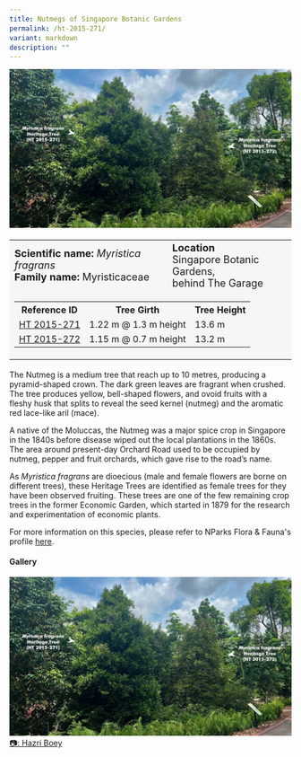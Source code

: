 ```yaml
---
title: Nutmegs of Singapore Botanic Gardens
permalink: /ht-2015-271/
variant: markdown
description: ""
---
```

<div class="isomer-image-wrapper">
<img src="/images/Heritage_trees_photos/myrfra_ht2015-271-272_habit.jpg">
</div><table style="minWidth: 100px; font-size: 18px; background: #F4F6F7">
<tbody><tr>
<td rowspan="1" colspan="1">
<strong>Scientific name:</strong> <em>Myristica fragrans</em> 
<br><strong>Family name: </strong>Myristicaceae
</td>
<td rowspan="1" colspan="1">
<strong>Location</strong>
<br>Singapore Botanic Gardens,<br>behind The Garage
</td>
</tr>
<tr><td rowspan="1" colspan="3">
<table style="minWidth: 100px; font-size: 16px;">
<tbody>
<tr>
 <th>Reference ID</th>
 <th>Tree Girth</th>
 <th>Tree Height</th>
</tr>
<tr>
 <td><a href="https://www.onemap.gov.sg/?lat=1.4073399999964449&amp;lng=103.98852599999908">HT 2015-271</a></td>
 <td>1.22 m @ 1.3 m height</td>
 <td>13.6 m</td>
</tr>
<tr>
 <td><a href="https://www.onemap.gov.sg/?lat=1.4073399999964449&amp;lng=103.98852599999908">HT 2015-272</a></td>
 <td>1.15 m @ 0.7 m height</td>
 <td>13.2 m</td>
</tr></tbody>
</table>
</td></tr></tbody></table>
<p>The Nutmeg is a medium tree that reach up to 10 metres, producing a pyramid-shaped crown. The dark green leaves are fragrant when crushed. The tree produces yellow, bell-shaped flowers, and ovoid fruits with a fleshy husk that splits to reveal the seed kernel (nutmeg) and the aromatic red lace-like aril (mace).</p>

<p>A native of the Moluccas, the Nutmeg was a major spice crop in Singapore in the 1840s before disease wiped out the local plantations in the 1860s. The area around present-day Orchard Road used to be occupied by nutmeg, pepper and fruit orchards, which gave rise to the road’s name.</p>

<p>As <em>Myristica fragrans</em> are dioecious (male and female flowers are borne on different trees), these Heritage Trees are identified as female trees for they have been observed fruiting. These trees are one of the few remaining crop trees in the former Economic Garden, which started in 1879 for the research and experimentation of economic plants.</p>

<p>For more information on this species, please refer to NParks Flora &amp; Fauna's profile <a href="https://www.nparks.gov.sg/florafaunaweb/flora/3/0/3037">here</a>.</p>

<h4><b>Gallery</b></h4>
<div class="isomer-card-grid">
<a href="/images/Heritage_trees_photos/myrfra_ht2015-271-272_habit.jpg" class="isomer-card">
<div class="isomer-card-image">
<div class="isomer-image-wrapper"><img src="/images/Heritage_trees_photos/myrfra_ht2015-271-272_habit.jpg"></div></div>
<div class="isomer-card-body"><div class="isomer-card-description">📷: Hazri Boey</div></div></a><br></div>